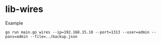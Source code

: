 # lib-wires

Example
```
go run main.go wires --ip=192.168.15.10 --port=1313 --user=admin --pass=admin --file=../backup.json

```